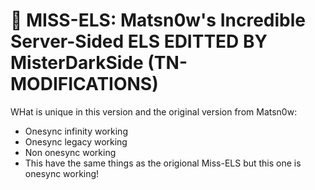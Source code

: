 # 🚨 MISS-ELS: Matsn0w's Incredible Server-Sided ELS EDITTED BY MisterDarkSide (TN-MODIFICATIONS)

WHat is unique in this version and the original version from Matsn0w:
- Onesync infinity working
- Onesync legacy working
- Non onesync working
- This have the same things as the origional Miss-ELS but this one is onesync working!
